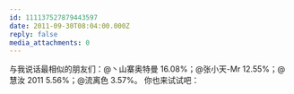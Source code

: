 ```yaml
---
id: 111137527879443597
date: 2011-09-30T08:04:00.000Z
reply: false
media_attachments: 0
---
```


与我说话最相似的朋友们：@丶山寨奥特曼 16.08%；@张小天-Mr 12.55%；@慧汝 2011 5.56%；@流离色 3.57%。 你也来试试吧： ​​​​

